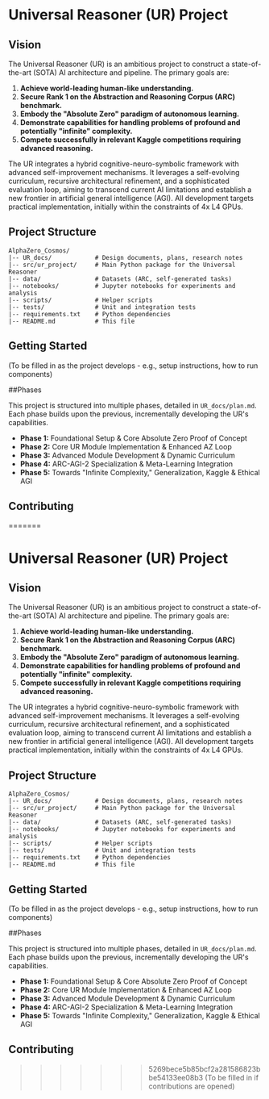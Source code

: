 
# Universal Reasoner (UR) Project

## Vision

The Universal Reasoner (UR) is an ambitious project to construct a state-of-the-art (SOTA) AI architecture and pipeline. The primary goals are:

1.  **Achieve world-leading human-like understanding.**
2.  **Secure Rank 1 on the Abstraction and Reasoning Corpus (ARC) benchmark.**
3.  **Embody the "Absolute Zero" paradigm of autonomous learning.**
4.  **Demonstrate capabilities for handling problems of profound and potentially "infinite" complexity.**
5.  **Compete successfully in relevant Kaggle competitions requiring advanced reasoning.**

The UR integrates a hybrid cognitive-neuro-symbolic framework with advanced self-improvement mechanisms. It leverages a self-evolving curriculum, recursive architectural refinement, and a sophisticated evaluation loop, aiming to transcend current AI limitations and establish a new frontier in artificial general intelligence (AGI). All development targets practical implementation, initially within the constraints of 4x L4 GPUs.

## Project Structure

```
AlphaZero_Cosmos/
|-- UR_docs/            # Design documents, plans, research notes
|-- src/ur_project/     # Main Python package for the Universal Reasoner
|-- data/               # Datasets (ARC, self-generated tasks)
|-- notebooks/          # Jupyter notebooks for experiments and analysis
|-- scripts/            # Helper scripts
|-- tests/              # Unit and integration tests
|-- requirements.txt    # Python dependencies
|-- README.md           # This file
```

## Getting Started

(To be filled in as the project develops - e.g., setup instructions, how to run components)

##Phases

This project is structured into multiple phases, detailed in `UR_docs/plan.md`. Each phase builds upon the previous, incrementally developing the UR's capabilities.

*   **Phase 1:** Foundational Setup & Core Absolute Zero Proof of Concept
*   **Phase 2:** Core UR Module Implementation & Enhanced AZ Loop
*   **Phase 3:** Advanced Module Development & Dynamic Curriculum
*   **Phase 4:** ARC-AGI-2 Specialization & Meta-Learning Integration
*   **Phase 5:** Towards "Infinite Complexity," Generalization, Kaggle & Ethical AGI

## Contributing

=======
# Universal Reasoner (UR) Project

## Vision

The Universal Reasoner (UR) is an ambitious project to construct a state-of-the-art (SOTA) AI architecture and pipeline. The primary goals are:

1.  **Achieve world-leading human-like understanding.**
2.  **Secure Rank 1 on the Abstraction and Reasoning Corpus (ARC) benchmark.**
3.  **Embody the "Absolute Zero" paradigm of autonomous learning.**
4.  **Demonstrate capabilities for handling problems of profound and potentially "infinite" complexity.**
5.  **Compete successfully in relevant Kaggle competitions requiring advanced reasoning.**

The UR integrates a hybrid cognitive-neuro-symbolic framework with advanced self-improvement mechanisms. It leverages a self-evolving curriculum, recursive architectural refinement, and a sophisticated evaluation loop, aiming to transcend current AI limitations and establish a new frontier in artificial general intelligence (AGI). All development targets practical implementation, initially within the constraints of 4x L4 GPUs.

## Project Structure

```
AlphaZero_Cosmos/
|-- UR_docs/            # Design documents, plans, research notes
|-- src/ur_project/     # Main Python package for the Universal Reasoner
|-- data/               # Datasets (ARC, self-generated tasks)
|-- notebooks/          # Jupyter notebooks for experiments and analysis
|-- scripts/            # Helper scripts
|-- tests/              # Unit and integration tests
|-- requirements.txt    # Python dependencies
|-- README.md           # This file
```

## Getting Started

(To be filled in as the project develops - e.g., setup instructions, how to run components)

##Phases

This project is structured into multiple phases, detailed in `UR_docs/plan.md`. Each phase builds upon the previous, incrementally developing the UR's capabilities.

*   **Phase 1:** Foundational Setup & Core Absolute Zero Proof of Concept
*   **Phase 2:** Core UR Module Implementation & Enhanced AZ Loop
*   **Phase 3:** Advanced Module Development & Dynamic Curriculum
*   **Phase 4:** ARC-AGI-2 Specialization & Meta-Learning Integration
*   **Phase 5:** Towards "Infinite Complexity," Generalization, Kaggle & Ethical AGI

## Contributing

>>>>>>> 5269bece5b85bcf2a281586823bbe54133ee08b3
(To be filled in if contributions are opened) 
